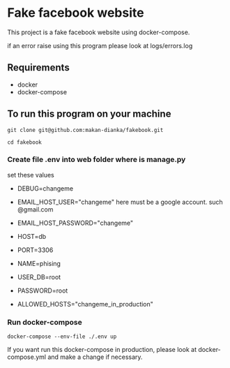 # Fake facebook website
This project is a fake facebook website using docker-compose.

if an error raise using this program please look at logs/errors.log
## Requirements 
- docker
- docker-compose

## To run this program on your machine
```git clone git@github.com:makan-dianka/fakebook.git```

```cd fakebook```

### Create file .env into web folder where is manage.py
set these values
- DEBUG=changeme
- EMAIL_HOST_USER="changeme"   here must be a google account. such @gmail.com
- EMAIL_HOST_PASSWORD="changeme" 

- HOST=db 
- PORT=3306
- NAME=phising
- USER_DB=root
- PASSWORD=root

- ALLOWED_HOSTS="changeme_in_production"

### Run docker-compose
```docker-compose --env-file ./.env up```

If you want run this docker-compose in production, please look at docker-compose.yml and make 
a change if necessary.


